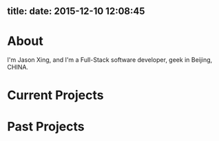 title: 
date: 2015-12-10 12:08:45
---
# About 
I'm Jason Xing, and I'm a Full-Stack software developer, geek in Beijing, CHINA.
# Current Projects
# Past  Projects
